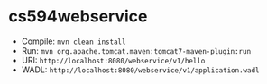 # cs594webservice

- Compile: `mvn clean install`
- Run: `mvn org.apache.tomcat.maven:tomcat7-maven-plugin:run`
- URI: `http://localhost:8080/webservice/v1/hello`
- WADL: `http://localhost:8080/webservice/v1/application.wadl`
